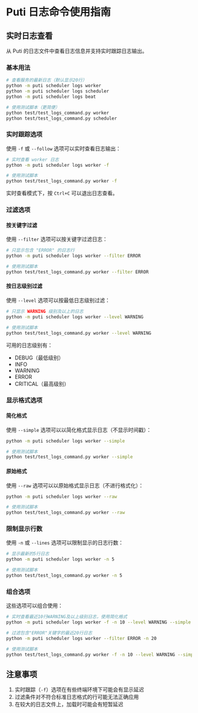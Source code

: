 # Puti 日志命令使用指南

## 实时日志查看

从 Puti 的日志文件中查看日志信息并支持实时跟踪日志输出。

### 基本用法

```bash
# 查看服务的最新日志（默认显示20行）
python -m puti scheduler logs worker
python -m puti scheduler logs scheduler
python -m puti scheduler logs beat

# 使用测试脚本（更简便）
python test/test_logs_command.py worker
python test/test_logs_command.py scheduler
```

### 实时跟踪选项

使用 `-f` 或 `--follow` 选项可以实时查看日志输出：

```bash
# 实时查看 worker 日志
python -m puti scheduler logs worker -f

# 使用测试脚本
python test/test_logs_command.py worker -f
```

实时查看模式下，按 `Ctrl+C` 可以退出日志查看。

### 过滤选项

#### 按关键字过滤

使用 `--filter` 选项可以按关键字过滤日志：

```bash
# 只显示包含 "ERROR" 的日志行
python -m puti scheduler logs worker --filter ERROR

# 使用测试脚本
python test/test_logs_command.py worker --filter ERROR
```

#### 按日志级别过滤

使用 `--level` 选项可以按最低日志级别过滤：

```bash
# 只显示 WARNING 级别及以上的日志
python -m puti scheduler logs worker --level WARNING

# 使用测试脚本
python test/test_logs_command.py worker --level WARNING
```

可用的日志级别有：
- DEBUG（最低级别）
- INFO
- WARNING
- ERROR
- CRITICAL（最高级别）

### 显示格式选项

#### 简化格式

使用 `--simple` 选项可以以简化格式显示日志（不显示时间戳）：

```bash
python -m puti scheduler logs worker --simple

# 使用测试脚本
python test/test_logs_command.py worker --simple
```

#### 原始格式

使用 `--raw` 选项可以以原始格式显示日志（不进行格式化）：

```bash
python -m puti scheduler logs worker --raw

# 使用测试脚本
python test/test_logs_command.py worker --raw
```

### 限制显示行数

使用 `-n` 或 `--lines` 选项可以限制显示的日志行数：

```bash
# 显示最新的5行日志
python -m puti scheduler logs worker -n 5

# 使用测试脚本
python test/test_logs_command.py worker -n 5
```

### 组合选项

这些选项可以组合使用：

```bash
# 实时查看最近10行WARNING及以上级别日志，使用简化格式
python -m puti scheduler logs worker -f -n 10 --level WARNING --simple

# 过滤包含"ERROR"关键字的最近20行日志
python -m puti scheduler logs worker --filter ERROR -n 20

# 使用测试脚本
python test/test_logs_command.py worker -f -n 10 --level WARNING --simple
```

## 注意事项

1. 实时跟踪（`-f`）选项在有些终端环境下可能会有显示延迟
2. 过滤条件对不符合标准日志格式的行可能无法正确应用
3. 在较大的日志文件上，加载时可能会有短暂延迟 